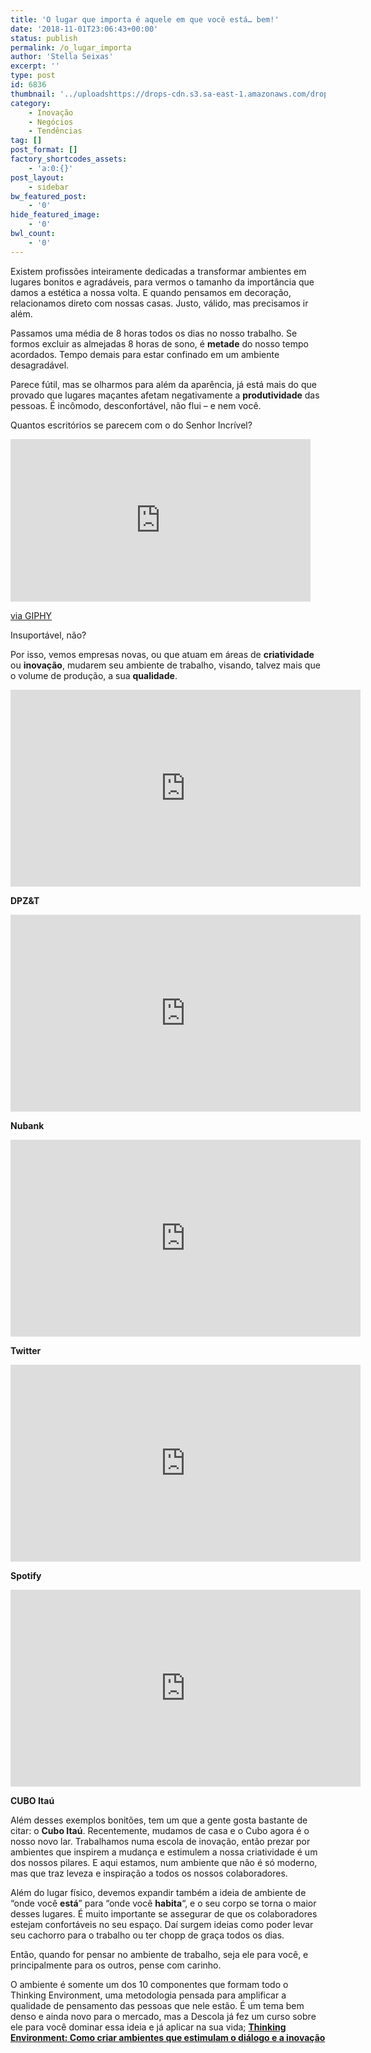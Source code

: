 ```yaml
---
title: 'O lugar que importa é aquele em que você está… bem!'
date: '2018-11-01T23:06:43+00:00'
status: publish
permalink: /o_lugar_importa
author: 'Stella Seixas'
excerpt: ''
type: post
id: 6836
thumbnail: '../uploadshttps://drops-cdn.s3.sa-east-1.amazonaws.com/drops-new/wp-content/uploads/2018/11/01230321/capa_drops-150x150.png'
category:
    - Inovação
    - Negócios
    - Tendências
tag: []
post_format: []
factory_shortcodes_assets:
    - 'a:0:{}'
post_layout:
    - sidebar
bw_featured_post:
    - '0'
hide_featured_image:
    - '0'
bwl_count:
    - '0'
---
```

Existem profissões inteiramente dedicadas a transformar ambientes em lugares bonitos e agradáveis, para vermos o tamanho da importância que damos a estética a nossa volta. E quando pensamos em decoração, relacionamos direto com nossas casas. Justo, válido, mas precisamos ir além.

Passamos uma média de 8 horas todos os dias no nosso trabalho. Se formos excluir as almejadas 8 horas de sono, é **metade** do nosso tempo acordados. Tempo demais para estar confinado em um ambiente desagradável.

Parece fútil, mas se olharmos para além da aparência, já está mais do que provado que lugares maçantes afetam negativamente a **produtividade** das pessoas. É incômodo, desconfortável, não flui – e nem você.

Quantos escritórios se parecem com o do Senhor Incrível?

<iframe allowfullscreen="allowfullscreen" class="giphy-embed" frameborder="0" height="260" loading="lazy" src="https://giphy.com/embed/nE8RkzmOI36Hm" width="480"></iframe>

[via GIPHY](https://giphy.com/gifs/disney-pixar-the-incredibles-nE8RkzmOI36Hm)

Insuportável, não?

Por isso, vemos empresas novas, ou que atuam em áreas de **criatividade** ou **inovação**, mudarem seu ambiente de trabalho, visando, talvez mais que o volume de produção, a sua **qualidade**.

<iframe allowfullscreen="allowfullscreen" frameborder="0" height="315" loading="lazy" src="https://www.youtube.com/embed/Yo4foDQ2dss" width="560"></iframe>

**DPZ&amp;T**

<iframe allowfullscreen="allowfullscreen" frameborder="0" height="315" loading="lazy" src="https://www.youtube.com/embed/bLAr574ajaE" width="560"></iframe>

**Nubank**

<iframe allowfullscreen="allowfullscreen" frameborder="0" height="315" loading="lazy" src="https://www.youtube.com/embed/jTbFhPRjb7s" width="560"></iframe>

**Twitter**

<iframe allowfullscreen="allowfullscreen" frameborder="0" height="315" loading="lazy" src="https://www.youtube.com/embed/YtfCeT1_m4U" width="560"></iframe>

**Spotify**

<iframe allowfullscreen="allowfullscreen" frameborder="0" height="315" loading="lazy" src="https://www.youtube.com/embed/g7J34DG14kA" width="560"></iframe>

**CUBO Itaú**

Além desses exemplos bonitões, tem um que a gente gosta bastante de citar: o **Cubo Itaú**. Recentemente, mudamos de casa e o Cubo agora é o nosso novo lar. Trabalhamos numa escola de inovação, então prezar por ambientes que inspirem a mudança e estimulem a nossa criatividade é um dos nossos pilares. E aqui estamos, num ambiente que não é só moderno, mas que traz leveza e inspiração a todos os nossos colaboradores.

Além do lugar físico, devemos expandir também a ideia de ambiente de “onde você **está**” para “onde você **habita**“, e o seu corpo se torna o maior desses lugares. É muito importante se assegurar de que os colaboradores estejam confortáveis no seu espaço. Daí surgem ideias como poder levar seu cachorro para o trabalho ou ter chopp de graça todos os dias.

Então, quando for pensar no ambiente de trabalho, seja ele para você, e principalmente para os outros, pense com carinho.

O ambiente é somente um dos 10 componentes que formam todo o Thinking Environment, uma metodologia pensada para amplificar a qualidade de pensamento das pessoas que nele estão. É um tema bem denso e ainda novo para o mercado, mas a Descola já fez um curso sobre ele para você dominar essa ideia e já aplicar na sua vida; [**Thinking Environment: Como criar ambientes que estimulam o diálogo e a inovação**](https://descola.org/curso/thinking-environment)